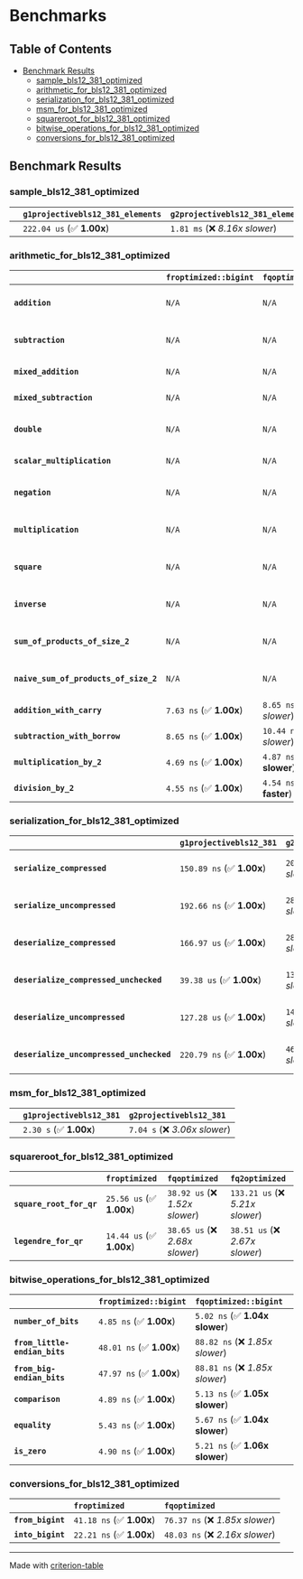 # Benchmarks

## Table of Contents

- [Benchmark Results](#benchmark-results)
    - [sample_bls12_381_optimized](#sample_bls12_381_optimized)
    - [arithmetic_for_bls12_381_optimized](#arithmetic_for_bls12_381_optimized)
    - [serialization_for_bls12_381_optimized](#serialization_for_bls12_381_optimized)
    - [msm_for_bls12_381_optimized](#msm_for_bls12_381_optimized)
    - [squareroot_for_bls12_381_optimized](#squareroot_for_bls12_381_optimized)
    - [bitwise_operations_for_bls12_381_optimized](#bitwise_operations_for_bls12_381_optimized)
    - [conversions_for_bls12_381_optimized](#conversions_for_bls12_381_optimized)

## Benchmark Results

### sample_bls12_381_optimized

|        | `g1projectivebls12_381_elements`          | `g2projectivebls12_381_elements`           |
|:-------|:------------------------------------------|:------------------------------------------ |
|        | `222.04 us` (✅ **1.00x**)                 | `1.81 ms` (❌ *8.16x slower*)               |

### arithmetic_for_bls12_381_optimized

|                                       | `froptimized::bigint`          | `fqoptimized::bigint`           | `g1projectivebls12_381`          | `g2projectivebls12_381`          | `fq2optimized`                   | `fq12optimized`                   | `fqoptimized`                    | `froptimized`                     |
|:--------------------------------------|:-------------------------------|:--------------------------------|:---------------------------------|:---------------------------------|:---------------------------------|:----------------------------------|:---------------------------------|:--------------------------------- |
| **`addition`**                        | `N/A`                          | `N/A`                           | `1.21 us` (✅ **1.00x**)          | `3.87 us` (❌ *3.20x slower*)     | `23.04 ns` (🚀 **52.49x faster**) | `199.49 ns` (🚀 **6.06x faster**)  | `12.67 ns` (🚀 **95.48x faster**) | `8.68 ns` (🚀 **139.30x faster**)  |
| **`subtraction`**                     | `N/A`                          | `N/A`                           | `1.26 us` (✅ **1.00x**)          | `3.92 us` (❌ *3.12x slower*)     | `23.42 ns` (🚀 **53.67x faster**) | `160.86 ns` (🚀 **7.82x faster**)  | `12.81 ns` (🚀 **98.17x faster**) | `8.78 ns` (🚀 **143.18x faster**)  |
| **`mixed_addition`**                  | `N/A`                          | `N/A`                           | `875.24 ns` (✅ **1.00x**)        | `2.79 us` (❌ *3.18x slower*)     | `N/A`                            | `N/A`                             | `N/A`                            | `N/A`                             |
| **`mixed_subtraction`**               | `N/A`                          | `N/A`                           | `902.87 ns` (✅ **1.00x**)        | `2.83 us` (❌ *3.13x slower*)     | `N/A`                            | `N/A`                             | `N/A`                            | `N/A`                             |
| **`double`**                          | `N/A`                          | `N/A`                           | `582.46 ns` (✅ **1.00x**)        | `1.78 us` (❌ *3.05x slower*)     | `12.57 ns` (🚀 **46.34x faster**) | `72.01 ns` (🚀 **8.09x faster**)   | `7.26 ns` (🚀 **80.21x faster**)  | `5.87 ns` (🚀 **99.23x faster**)   |
| **`scalar_multiplication`**           | `N/A`                          | `N/A`                           | `342.45 us` (✅ **1.00x**)        | `977.97 us` (❌ *2.86x slower*)   | `N/A`                            | `N/A`                             | `N/A`                            | `N/A`                             |
| **`negation`**                        | `N/A`                          | `N/A`                           | `N/A`                            | `N/A`                            | `22.18 ns` (❌ *3.59x slower*)    | `100.88 ns` (❌ *16.33x slower*)   | `18.26 ns` (❌ *2.96x slower*)    | `6.18 ns` (✅ **1.00x**)           |
| **`multiplication`**                  | `N/A`                          | `N/A`                           | `N/A`                            | `N/A`                            | `242.56 ns` (❌ *5.26x slower*)   | `6.23 us` (❌ *135.05x slower*)    | `76.48 ns` (❌ *1.66x slower*)    | `46.12 ns` (✅ **1.00x**)          |
| **`square`**                          | `N/A`                          | `N/A`                           | `N/A`                            | `N/A`                            | `173.73 ns` (❌ *4.58x slower*)   | `4.37 us` (❌ *115.05x slower*)    | `65.24 ns` (❌ *1.72x slower*)    | `37.95 ns` (✅ **1.00x**)          |
| **`inverse`**                         | `N/A`                          | `N/A`                           | `N/A`                            | `N/A`                            | `15.35 us` (❌ *2.16x slower*)    | `25.58 us` (❌ *3.60x slower*)     | `14.93 us` (❌ *2.10x slower*)    | `7.10 us` (✅ **1.00x**)           |
| **`sum_of_products_of_size_2`**       | `N/A`                          | `N/A`                           | `N/A`                            | `N/A`                            | `527.08 ns` (❌ *6.20x slower*)   | `12.77 us` (❌ *150.20x slower*)   | `118.89 ns` (❌ *1.40x slower*)   | `85.02 ns` (✅ **1.00x**)          |
| **`naive_sum_of_products_of_size_2`** | `N/A`                          | `N/A`                           | `N/A`                            | `N/A`                            | `514.05 ns` (❌ *5.84x slower*)   | `12.74 us` (❌ *144.77x slower*)   | `164.71 ns` (❌ *1.87x slower*)   | `87.98 ns` (✅ **1.00x**)          |
| **`addition_with_carry`**             | `7.63 ns` (✅ **1.00x**)        | `8.65 ns` (❌ *1.13x slower*)    | `N/A`                            | `N/A`                            | `N/A`                            | `N/A`                             | `N/A`                            | `N/A`                             |
| **`subtraction_with_borrow`**         | `8.65 ns` (✅ **1.00x**)        | `10.44 ns` (❌ *1.21x slower*)   | `N/A`                            | `N/A`                            | `N/A`                            | `N/A`                             | `N/A`                            | `N/A`                             |
| **`multiplication_by_2`**             | `4.69 ns` (✅ **1.00x**)        | `4.87 ns` (✅ **1.04x slower**)  | `N/A`                            | `N/A`                            | `N/A`                            | `N/A`                             | `N/A`                            | `N/A`                             |
| **`division_by_2`**                   | `4.55 ns` (✅ **1.00x**)        | `4.54 ns` (✅ **1.00x faster**)  | `N/A`                            | `N/A`                            | `N/A`                            | `N/A`                             | `N/A`                            | `N/A`                             |

### serialization_for_bls12_381_optimized

|                                          | `g1projectivebls12_381`          | `g2projectivebls12_381`          | `froptimized`                      | `fqoptimized`                      | `fq2optimized`                     | `fq12optimized`                   |
|:-----------------------------------------|:---------------------------------|:---------------------------------|:-----------------------------------|:-----------------------------------|:-----------------------------------|:--------------------------------- |
| **`serialize_compressed`**               | `150.89 ns` (✅ **1.00x**)        | `204.28 ns` (❌ *1.35x slower*)   | `33.54 ns` (🚀 **4.50x faster**)    | `57.15 ns` (🚀 **2.64x faster**)    | `109.34 ns` (✅ **1.38x faster**)   | `703.74 ns` (❌ *4.66x slower*)    |
| **`serialize_uncompressed`**             | `192.66 ns` (✅ **1.00x**)        | `282.69 ns` (❌ *1.47x slower*)   | `32.06 ns` (🚀 **6.01x faster**)    | `55.23 ns` (🚀 **3.49x faster**)    | `109.27 ns` (✅ **1.76x faster**)   | `703.32 ns` (❌ *3.65x slower*)    |
| **`deserialize_compressed`**             | `166.97 us` (✅ **1.00x**)        | `284.10 us` (❌ *1.70x slower*)   | `53.25 ns` (🚀 **3135.57x faster**) | `94.25 ns` (🚀 **1771.52x faster**) | `217.62 ns` (🚀 **767.26x faster**) | `1.31 us` (🚀 **127.73x faster**)  |
| **`deserialize_compressed_unchecked`**   | `39.38 us` (✅ **1.00x**)         | `134.28 us` (❌ *3.41x slower*)   | `53.26 ns` (🚀 **739.45x faster**)  | `94.83 ns` (🚀 **415.25x faster**)  | `217.29 ns` (🚀 **181.24x faster**) | `1.30 us` (🚀 **30.20x faster**)   |
| **`deserialize_uncompressed`**           | `127.28 us` (✅ **1.00x**)        | `149.53 us` (❌ *1.17x slower*)   | `53.18 ns` (🚀 **2393.57x faster**) | `94.40 ns` (🚀 **1348.31x faster**) | `217.39 ns` (🚀 **585.49x faster**) | `1.30 us` (🚀 **97.61x faster**)   |
| **`deserialize_uncompressed_unchecked`** | `220.79 ns` (✅ **1.00x**)        | `469.31 ns` (❌ *2.13x slower*)   | `53.15 ns` (🚀 **4.15x faster**)    | `94.69 ns` (🚀 **2.33x faster**)    | `217.26 ns` (✅ **1.02x faster**)   | `1.31 us` (❌ *5.91x slower*)      |

### msm_for_bls12_381_optimized

|        | `g1projectivebls12_381`          | `g2projectivebls12_381`           |
|:-------|:---------------------------------|:--------------------------------- |
|        | `2.30 s` (✅ **1.00x**)           | `7.04 s` (❌ *3.06x slower*)       |

### squareroot_for_bls12_381_optimized

|                          | `froptimized`            | `fqoptimized`                   | `fq2optimized`                    |
|:-------------------------|:-------------------------|:--------------------------------|:--------------------------------- |
| **`square_root_for_qr`** | `25.56 us` (✅ **1.00x**) | `38.92 us` (❌ *1.52x slower*)   | `133.21 us` (❌ *5.21x slower*)    |
| **`legendre_for_qr`**    | `14.44 us` (✅ **1.00x**) | `38.65 us` (❌ *2.68x slower*)   | `38.51 us` (❌ *2.67x slower*)     |

### bitwise_operations_for_bls12_381_optimized

|                               | `froptimized::bigint`          | `fqoptimized::bigint`            |
|:------------------------------|:-------------------------------|:-------------------------------- |
| **`number_of_bits`**          | `4.85 ns` (✅ **1.00x**)        | `5.02 ns` (✅ **1.04x slower**)   |
| **`from_little-endian_bits`** | `48.01 ns` (✅ **1.00x**)       | `88.82 ns` (❌ *1.85x slower*)    |
| **`from_big-endian_bits`**    | `47.97 ns` (✅ **1.00x**)       | `88.81 ns` (❌ *1.85x slower*)    |
| **`comparison`**              | `4.89 ns` (✅ **1.00x**)        | `5.13 ns` (✅ **1.05x slower**)   |
| **`equality`**                | `5.43 ns` (✅ **1.00x**)        | `5.67 ns` (✅ **1.04x slower**)   |
| **`is_zero`**                 | `4.90 ns` (✅ **1.00x**)        | `5.21 ns` (✅ **1.06x slower**)   |

### conversions_for_bls12_381_optimized

|                   | `froptimized`            | `fqoptimized`                    |
|:------------------|:-------------------------|:-------------------------------- |
| **`from_bigint`** | `41.18 ns` (✅ **1.00x**) | `76.37 ns` (❌ *1.85x slower*)    |
| **`into_bigint`** | `22.21 ns` (✅ **1.00x**) | `48.03 ns` (❌ *2.16x slower*)    |

---
Made with [criterion-table](https://github.com/nu11ptr/criterion-table)

